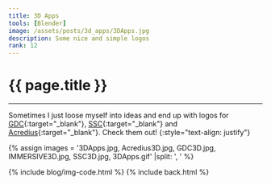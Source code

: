 ```yaml
---
title: 3D Apps
tools: [Blender]
image: /assets/posts/3d_apps/3DApps.jpg
description: Some nice and simple logos
rank: 12
---
```


# **{{ page.title }}**
<hr class="short">

Sometimes I just loose myself into ideas and end up with logos for [GDC](https://gdcz.gitlab.io/home/){:target="_blank"}, [SSC](https://ssc.ethz.ch){:target="_blank"} and [Acredius](https://acredius.ch){:target="_blank"}. Check them out!
{:style="text-align: justify"}

{% assign images = '3DApps.jpg, Acredius3D.jpg, GDC3D.jpg, IMMERSIVE3D.jpg, SSC3D.jpg, 3DApps.gif' |split: ', ' %}

{% include blog/img-code.html %}
{% include back.html %}